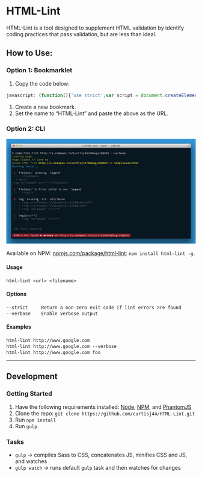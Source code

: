 # HTML-Lint

HTML-Lint is a tool designed to supplement HTML validation by identify coding practices that pass validation, but are less than ideal.

## How to Use:

### Option 1: Bookmarklet

1. Copy the code below:

  ```js
  javascript: (function(){'use strict';var script = document.createElement('script');script.src = 'https://curtisj44.github.io/HTML-Lint/dist/htmlLint.min.js';script.id = 'html-lint-js';document.body.appendChild(script);}());
  ```

1. Create a new bookmark.
1. Set the name to “HTML-Lint” and paste the above as the URL.

### Option 2: CLI

![Sample verbose output](cli-output-verbose.jpg)

Available on NPM: [npmjs.com/package/html-lint](https://www.npmjs.com/package/html-lint): `npm install html-lint -g`.

#### Usage

```
html-lint <url> <filename>
```

#### Options

```
--strict     Return a non-zero exit code if lint errors are found
--verbose    Enable verbose output
```

#### Examples

```
html-lint http://www.google.com
html-lint http://www.google.com --verbose
html-lint http://www.google.com foo
```

---

## Development

### Getting Started

1. Have the following requirements installed: [Node](http://nodejs.org/), [NPM](https://www.npmjs.org/), and [PhantomJS](http://phantomjs.org/)
1. Clone the repo: `git clone https://github.com/curtisj44/HTML-Lint.git`
1. Run `npm install`
1. Run `gulp`

### Tasks

- `gulp` → compiles Sass to CSS, concatenates JS, minifies CSS and JS, and watches
- `gulp watch` → runs default `gulp` task and then watches for changes

<!--
### Publishing

Poorly hidden notes to myself:

1. Run `npm version [major|minor|patch]` to bump the version and tag the release
1. Run `npm publish` to push the latest to NPM
-->
